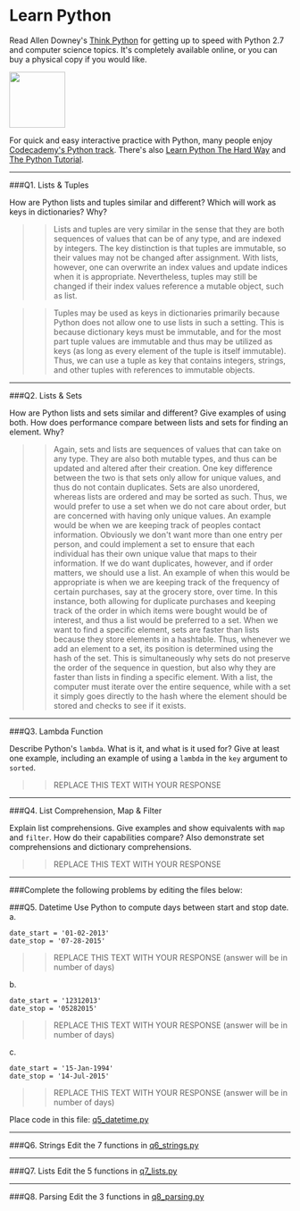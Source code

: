 # Learn Python

Read Allen Downey's [Think Python](http://www.greenteapress.com/thinkpython/) for getting up to speed with Python 2.7 and computer science topics. It's completely available online, or you can buy a physical copy if you would like.

<a href="http://www.greenteapress.com/thinkpython/"><img src="img/think_python.png" style="width: 100px;" target="_blank"></a>

For quick and easy interactive practice with Python, many people enjoy [Codecademy's Python track](http://www.codecademy.com/en/tracks/python). There's also [Learn Python The Hard Way](http://learnpythonthehardway.org/book/) and [The Python Tutorial](https://docs.python.org/2/tutorial/).

---

###Q1. Lists &amp; Tuples

How are Python lists and tuples similar and different? Which will work as keys in dictionaries? Why?

>> Lists and tuples are very similar in the sense that they are both sequences of values that can be of any type, and are indexed by integers. The key distinction is that tuples are immutable, so their values may not be changed after assignment. With lists, however, one can overwrite an index values and update indices when it is appropriate. Nevertheless, tuples may still be changed if their index values reference a mutable object, such as list.

>> Tuples may be used as keys in dictionaries primarily because Python does not allow one to use lists in such a setting. This is because dictionary keys must be immutable, and for the most part tuple values are immutable and thus may be utilized as keys (as long as every element of the tuple is itself immutable). Thus, we can use a tuple as key that contains integers, strings, and other tuples with references to immutable objects.

---

###Q2. Lists &amp; Sets

How are Python lists and sets similar and different? Give examples of using both. How does performance compare between lists and sets for finding an element. Why?

>> Again, sets and lists are sequences of values that can take on any type. They are also both mutable types, and thus can be updated and altered after their creation. One key difference between the two is that sets only allow for unique values, and thus do not contain duplicates. Sets are also unordered, whereas lists are ordered and may be sorted as such. Thus, we would prefer to use a set when we do not care about order, but are concerned with having only unique values. An example would be when we are keeping track of peoples contact information. Obviously we don't want more than one entry per person, and could implement a set to ensure that each individual has their own unique value that maps to their information. If we do want duplicates, however, and if order matters, we should use a list. An example of when this would be appropriate is when we are keeping track of the frequency of certain purchases, say at the grocery store, over time. In this instance, both allowing for duplicate purchases and keeping track of the order in which items were bought would be of interest, and thus a list would be preferred to a set. When we want to find a specific element, sets are faster than lists because they store elements in a hashtable. Thus, whenever we add an element to a set, its position is determined using the hash of the set. This is simultaneously why sets do not preserve the order of the sequence in question, but also why they are faster than lists in finding a specific element. With a list, the computer must iterate over the entire sequence, while with a set it simply goes directly to the hash where the element should be stored and checks to see if it exists.
---

###Q3. Lambda Function

Describe Python's `lambda`. What is it, and what is it used for? Give at least one example, including an example of using a `lambda` in the `key` argument to `sorted`.

>> REPLACE THIS TEXT WITH YOUR RESPONSE

---

###Q4. List Comprehension, Map &amp; Filter

Explain list comprehensions. Give examples and show equivalents with `map` and `filter`. How do their capabilities compare? Also demonstrate set comprehensions and dictionary comprehensions.

>> REPLACE THIS TEXT WITH YOUR RESPONSE

---

###Complete the following problems by editing the files below:

###Q5. Datetime
Use Python to compute days between start and stop date.   
a.  

```
date_start = '01-02-2013'    
date_stop = '07-28-2015'
```

>> REPLACE THIS TEXT WITH YOUR RESPONSE (answer will be in number of days)

b.  
```
date_start = '12312013'  
date_stop = '05282015'  
```

>> REPLACE THIS TEXT WITH YOUR RESPONSE (answer will be in number of days)

c.  
```
date_start = '15-Jan-1994'      
date_stop = '14-Jul-2015'  
```

>> REPLACE THIS TEXT WITH YOUR RESPONSE  (answer will be in number of days)

Place code in this file: [q5_datetime.py](python/q5_datetime.py)

---

###Q6. Strings
Edit the 7 functions in [q6_strings.py](python/q6_strings.py)

---

###Q7. Lists
Edit the 5 functions in [q7_lists.py](python/q7_lists.py)

---

###Q8. Parsing
Edit the 3 functions in [q8_parsing.py](python/q8_parsing.py)






